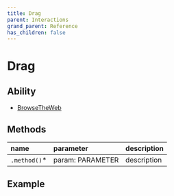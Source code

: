 ```yaml
---
title: Drag
parent: Interactions
grand_parent: Reference
has_children: false
---
```


# Drag

## Ability

- [BrowseTheWeb](../../abilities/BROWSE_THE_WEB.md)

## Methods

| name         | parameter        | description |
| :---         | :---             | :---        |
| `.method()`* | param: PARAMETER | description |

## Example